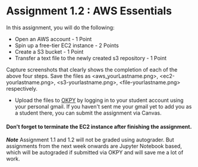 # Assignment  1.2 : AWS Essentials


In this assignment, you will do the following:

- Open an AWS account - 1 Point
- Spin up a free-tier EC2 instance - 2 Points
- Create a S3 bucket - 1 Point
- Transfer a  text file to the newly created s3 repository - 1 Point

Capture screenshots that clearly shows the completion of each of the above four steps. Save the files as <aws_yourLastname.png>, <ec2-yourlastname.png>, <s3-yourlastname.png>, <file-yourlastname.png> respectively.

- Upload the files to [OKPY](https://okpy.org/) by logging in to your student account using your personal gmail. If you haven't sent me your gmail yet to add you as a student there, you can submit the assignment via Canvas.

#### Don't forget to terminate the EC2 instance after finishing the assignment.

_**Note**_ Assignment 1.1 and 1.2 will not be graded using autograder. But assignments from the next week onwards are Jupyter Notebook based, which will be autograded if submitted via OKPY and will save me a lot of work. 